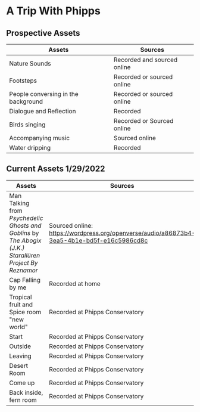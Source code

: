 # A Trip With Phipps

## Prospective Assets

| **Assets** | **Sources**|
| --------------|------------------|
| Nature Sounds | Recorded and sourced online |
| Footsteps | Recorded or sourced online |
| People conversing in the background | Recorded or sourced online |
| Dialogue and Reflection | Recorded |
| Birds singing | Recorded or Sourced online |
| Accompanying music | Sourced online |
| Water dripping | Recorded |


## Current Assets 1/29/2022

| **Assets** | **Sources**             | **License** |
|------------|-------------------------|-------------|
|Man Talking from _Psychedelic Ghosts and Goblins_ by _The Abogix (J.K.) Starallüren Project By Reznamor_ | Sourced online: https://wordpress.org/openverse/audio/a86873b4-3ea5-4b1e-bd5f-e16c5986cd8c | CC Noncommercial+ 1.0 license |
|Cap Falling by me | Recorded at home | N/A |
|Tropical fruit and Spice room "new world" | Recorded at Phipps Conservatory | N/A |
|Start | Recorded at Phipps Conservatory | N/A |
|Outside | Recorded at Phipps Conservatory | N/A |
|Leaving | Recorded at Phipps Conservatory | N/A |
| Desert Room | Recorded at Phipps Conservatory | N/A |
| Come up | Recorded at Phipps Conservatory | N/A |
| Back inside, fern room | Recorded at Phipps Conservatory | N/A |